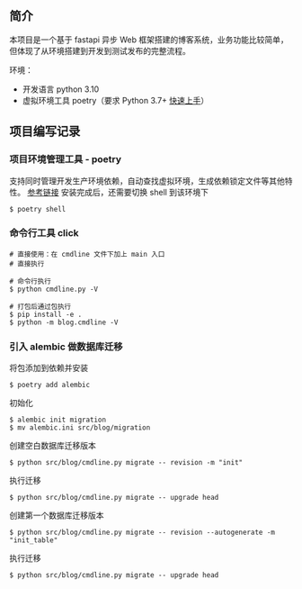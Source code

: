 ## 简介

本项目是一个基于 fastapi 异步 Web 框架搭建的博客系统，业务功能比较简单，但体现了从环境搭建到开发到测试发布的完整流程。

环境：
- 开发语言 python 3.10
- 虚拟环境工具 poetry（要求 Python 3.7+ [快速上手](https://python-poetry.org/docs/)）

## 项目编写记录

### 项目环境管理工具 - poetry
支持同时管理开发生产环境依赖，自动查找虚拟环境，生成依赖锁定文件等其他特性。
[参考链接](https://abeelan.github.io/tech/python/poetry-%E7%8E%AF%E5%A2%83%E7%AE%A1%E7%90%86/)
安装完成后，还需要切换 shell 到该环境下
```shell
$ poetry shell
```

### 命令行工具 click
```shell
# 直接使用：在 cmdline 文件下加上 main 入口
# 直接执行

# 命令行执行
$ python cmdline.py -V

# 打包后通过包执行
$ pip install -e .
$ python -m blog.cmdline -V
```

### 引入 alembic 做数据库迁移
将包添加到依赖并安装
```shell
$ poetry add alembic
```
初始化
```shell
$ alembic init migration
$ mv alembic.ini src/blog/migration
```
创建空白数据库迁移版本
```shell
$ python src/blog/cmdline.py migrate -- revision -m "init"
```
执行迁移
```shell
$ python src/blog/cmdline.py migrate -- upgrade head
```
创建第一个数据库迁移版本
```shell
$ python src/blog/cmdline.py migrate -- revision --autogenerate -m "init_table"
```
执行迁移
```shell
$ python src/blog/cmdline.py migrate -- upgrade head
```